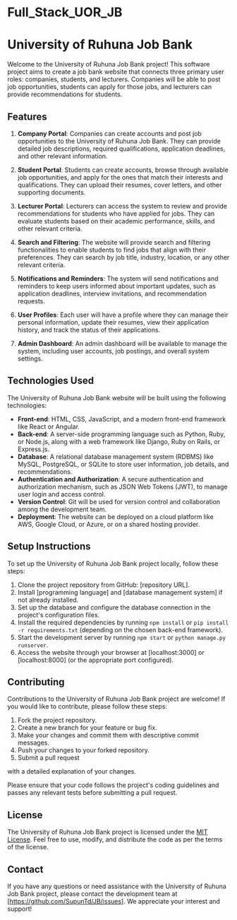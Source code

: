 # Full_Stack_UOR_JB
# University of Ruhuna Job Bank

Welcome to the University of Ruhuna Job Bank project! This software project aims to create a job bank website that connects three primary user roles: companies, students, and lecturers. Companies will be able to post job opportunities, students can apply for those jobs, and lecturers can provide recommendations for students.

## Features

1. **Company Portal**: Companies can create accounts and post job opportunities to the University of Ruhuna Job Bank. They can provide detailed job descriptions, required qualifications, application deadlines, and other relevant information.

2. **Student Portal**: Students can create accounts, browse through available job opportunities, and apply for the ones that match their interests and qualifications. They can upload their resumes, cover letters, and other supporting documents.

3. **Lecturer Portal**: Lecturers can access the system to review and provide recommendations for students who have applied for jobs. They can evaluate students based on their academic performance, skills, and other relevant criteria.

4. **Search and Filtering**: The website will provide search and filtering functionalities to enable students to find jobs that align with their preferences. They can search by job title, industry, location, or any other relevant criteria.

5. **Notifications and Reminders**: The system will send notifications and reminders to keep users informed about important updates, such as application deadlines, interview invitations, and recommendation requests.

6. **User Profiles**: Each user will have a profile where they can manage their personal information, update their resumes, view their application history, and track the status of their applications.

7. **Admin Dashboard**: An admin dashboard will be available to manage the system, including user accounts, job postings, and overall system settings.

## Technologies Used

The University of Ruhuna Job Bank website will be built using the following technologies:

- **Front-end**: HTML, CSS, JavaScript, and a modern front-end framework like React or Angular.
- **Back-end**: A server-side programming language such as Python, Ruby, or Node.js, along with a web framework like Django, Ruby on Rails, or Express.js.
- **Database**: A relational database management system (RDBMS) like MySQL, PostgreSQL, or SQLite to store user information, job details, and recommendations.
- **Authentication and Authorization**: A secure authentication and authorization mechanism, such as JSON Web Tokens (JWT), to manage user login and access control.
- **Version Control**: Git will be used for version control and collaboration among the development team.
- **Deployment**: The website can be deployed on a cloud platform like AWS, Google Cloud, or Azure, or on a shared hosting provider.

## Setup Instructions

To set up the University of Ruhuna Job Bank project locally, follow these steps:

1. Clone the project repository from GitHub: [repository URL].
2. Install [programming language] and [database management system] if not already installed.
3. Set up the database and configure the database connection in the project's configuration files.
4. Install the required dependencies by running `npm install` or `pip install -r requirements.txt` (depending on the chosen back-end framework).
5. Start the development server by running `npm start` or `python manage.py runserver`.
6. Access the website through your browser at [localhost:3000] or [localhost:8000] (or the appropriate port configured).

## Contributing

Contributions to the University of Ruhuna Job Bank project are welcome! If you would like to contribute, please follow these steps:

1. Fork the project repository.
2. Create a new branch for your feature or bug fix.
3. Make your changes and commit them with descriptive commit messages.
4. Push your changes to your forked repository.
5. Submit a pull request

with a detailed explanation of your changes.

Please ensure that your code follows the project's coding guidelines and passes any relevant tests before submitting a pull request.

## License

The University of Ruhuna Job Bank project is licensed under the [MIT License](LICENSE). Feel free to use, modify, and distribute the code as per the terms of the license.

## Contact

If you have any questions or need assistance with the University of Ruhuna Job Bank project, please contact the development team at [https://github.com/SupunTd/JB/issues]. We appreciate your interest and support!
